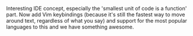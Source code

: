 Interesting IDE concept, especially the 'smallest unit of code is a function' part. Now add Vim keybindings (because it's still the fastest way to move around text, regardless of what you say) and support for the most popular languages to this and we have something awesome.